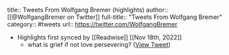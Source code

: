title:: Tweets From Wolfgang Bremer (highlights)
author:: [[@WolfgangBremer on Twitter]]
full-title:: "Tweets From Wolfgang Bremer"
category:: #tweets
url:: https://twitter.com/WolfgangBremer

- Highlights first synced by [[Readwise]] [[Nov 18th, 2022]]
	- what is grief if not love persevering? ([View Tweet](https://twitter.com/WolfgangBremer/status/1365801364312510464))